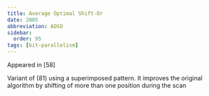 ```yaml
---
title: Average Optimal Shift-Or
date: 2005
abbreviation: AOSO
sidebar:
  order: 95
tags: [bit-parallelism]
---
```


Appeared in [58]

Variant of (81) using a superimposed pattern. It improves the original algorithm by shifting of more than one position during the scan
